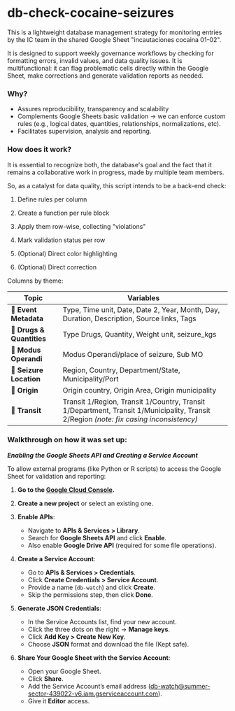 # db-check-cocaine-seizures
This is a lightweight database management strategy for monitoring entries by the IC team in the shared Google Sheet "incautaciones cocaina 01-02".

It is designed to support weekly governance workflows by checking for formatting errors, invalid values, and data quality issues. It is multifunctional: it can flag problematic cells directly within the Google Sheet, make corrections and generate validation reports as needed.

### Why?
- Assures reproducibility, transparency and scalability
- Complements Google Sheets basic validation -> we can enforce custom rules (e.g., logical dates, quantities, relationships, normalizations, etc).
- Facilitates supervision, analysis and reporting.

### How does it work?

It is essential to recognize both, the database's goal and the fact that it remains a collaborative work in progress, made by multiple team members.

So, as a catalyst for data quality, this script intends to be a back-end check:

1. Define rules per column

2. Create a function per rule block

3. Apply them row-wise, collecting "violations"

4. Mark validation status per row

6. (Optional) Direct color highlighting

7. (Optional) Direct correction

Columns by theme: 

| **Topic**                 | **Variables**                                                                                                                          |
| ------------------------- | -------------------------------------------------------------------------------------------------------------------------------------- |
| 📌 **Event Metadata**     | Type, Time unit, Date, Date 2, Year, Month, Day, Duration, Description, Source links, Tags                                             |
| 🚨 **Drugs & Quantities** | Type Drugs, Quantity, Weight unit, seizure\_kgs                                                                                        |
| 🚚 **Modus Operandi**     | Modus Operandi/place of seizure, Sub MO                                                                                                |
| 📍 **Seizure Location**   | Region, Country, Department/State, Municipality/Port                                                                                   |
| 🌱 **Origin**             | Origin country, Origin Area, Origin municipality                                                                                       |
| 🔄 **Transit**            | Transit 1/Region, Transit 1/Country, Transit 1/Department, Transit 1/Municipality, Transit 2/Region *(note: fix casing inconsistency)* |


### Walkthrough on how it was set up:
 _***Enabling the Google Sheets API and Creating a Service Account***_

To allow external programs (like Python or R scripts) to access the Google Sheet for validation and reporting:

1. **Go to the [Google Cloud Console](https://console.cloud.google.com/).**

2. **Create a new project** or select an existing one.

3. **Enable APIs**:
   - Navigate to **APIs & Services > Library**.
   - Search for **Google Sheets API** and click **Enable**.
   - Also enable **Google Drive API** (required for some file operations).

4. **Create a Service Account**:
   - Go to **APIs & Services > Credentials**.
   - Click **Create Credentials > Service Account**.
   - Provide a name (`db-watch`) and click **Create**.
   - Skip the permissions step, then click **Done**.

5. **Generate JSON Credentials**:
   - In the Service Accounts list, find your new account.
   - Click the three dots on the right → **Manage keys**.
   - Click **Add Key > Create New Key**.
   - Choose **JSON** format and download the file (Kept safe).

6. **Share Your Google Sheet with the Service Account**:
   - Open your Google Sheet.
   - Click **Share**.
   - Add the Service Account’s email address (db-watch@summer-sector-439022-v6.iam.gserviceaccount.com).
   - Give it **Editor** access.